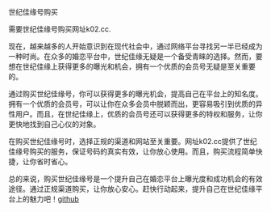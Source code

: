 世纪佳缘号购买

需要世纪佳缘号购买网址k02.cc.

现在，越来越多的人开始意识到在现代社会中，通过网络平台寻找另一半已经成为一种时尚。在众多的婚恋平台中，世纪佳缘无疑是一个备受青睐的选择。然而，要想在世纪佳缘上获得更多的曝光和机会，拥有一个优质的会员号无疑是至关重要的。

通过购买世纪佳缘号，你可以获得更多的曝光机会，提高自己在平台上的知名度。拥有一个优质的会员号，可以让你在众多会员中脱颖而出，更容易吸引到优质的异性用户。而且，在世纪佳缘上，优质的会员号还可以获得更多的特权和服务，让你更快地找到自己心仪的对象。

在购买世纪佳缘号时，选择正规的渠道和网站至关重要。网址k02.cc提供了世纪佳缘号购买的服务，保证号码的真实有效，让你放心使用。而且，购买流程简单快捷，让你省时省心。

总的来说，购买世纪佳缘号是一个提升自己在婚恋平台上曝光度和成功机会的有效途径。通过正规渠道购买，让你放心安心。赶快行动起来，提升自己在世纪佳缘平台上的魅力吧！[github](https://github.com)